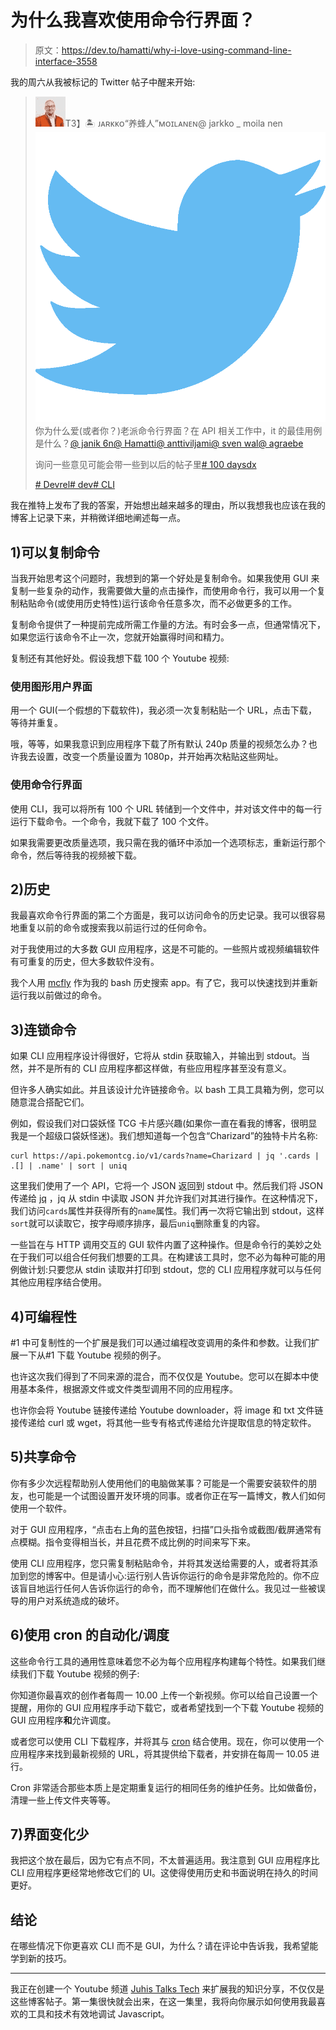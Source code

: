 # 为什么我喜欢使用命令行界面？

> 原文：<https://dev.to/hamatti/why-i-love-using-command-line-interface-3558>

我的周六从我被标记的 Twitter 帖子中醒来开始:

> ![🏝️ ᴊᴀʀᴋᴋᴏ "APItalist" ᴍᴏɪʟᴀɴᴇɴ profile image](img/46ff374f9349e09cf240549a84557d4f.png)T3】🏝️ ᴊᴀʀᴋᴋᴏ“养蜂人”ᴍᴏɪʟᴀɴᴇɴ@ jarkko _ moila nen![twitter logo](img/ad0c7b03deabfe1a161345efb2d537eb.png)你为什么爱(或者你？)老派命令行界面？在 API 相关工作中，it 的最佳用例是什么？[@ janik 6n](https://twitter.com/janik6n)[@ Hamatti](https://twitter.com/Hamatti)[@ anttiviljami](https://twitter.com/anttiviljami)[@ sven wal](https://twitter.com/SvenWal)[@ agraebe](https://twitter.com/agraebe)
> 
> 询问一些意见可能会带一些到以后的帖子里[# 100 daysdx](https://twitter.com/hashtag/100DaysDX)
> 
> [# Devrel](https://twitter.com/hashtag/Devrel)[# dev](https://twitter.com/hashtag/developer)[# CLI](https://twitter.com/hashtag/CLI)

我在推特上发布了我的答案，开始想出越来越多的理由，所以我想我也应该在我的博客上记录下来，并稍微详细地阐述每一点。

## 1)可以复制命令

当我开始思考这个问题时，我想到的第一个好处是复制命令。如果我使用 GUI 来复制一些复杂的动作，我需要做大量的点击操作，而使用命令行，我可以用一个复制粘贴命令(或使用历史特性)运行该命令任意多次，而不必做更多的工作。

复制命令提供了一种提前完成所需工作量的方法。有时会多一点，但通常情况下，如果您运行该命令不止一次，您就开始赢得时间和精力。

复制还有其他好处。假设我想下载 100 个 Youtube 视频:

### 使用图形用户界面

用一个 GUI(一个假想的下载软件)，我必须一次复制粘贴一个 URL，点击下载，等待并重复。

哦，等等，如果我意识到应用程序下载了所有默认 240p 质量的视频怎么办？也许我去设置，改变一个质量设置为 1080p，并开始再次粘贴这些网址。

### 使用命令行界面

使用 CLI，我可以将所有 100 个 URL 转储到一个文件中，并对该文件中的每一行运行下载命令。一个命令，我就下载了 100 个文件。

如果我需要更改质量选项，我只需在我的循环中添加一个选项标志，重新运行那个命令，然后等待我的视频被下载。

## 2)历史

我最喜欢命令行界面的第二个方面是，我可以访问命令的历史记录。我可以很容易地重复以前的命令或搜索我以前运行过的任何命令。

对于我使用过的大多数 GUI 应用程序，这是不可能的。一些照片或视频编辑软件有可重复的历史，但大多数软件没有。

我个人用 [mcfly](https://dev.to/hamatti/better-bash-history-search-with-mcfly-3kck) 作为我的 bash 历史搜索 app。有了它，我可以快速找到并重新运行我以前做过的命令。

## 3)连锁命令

如果 CLI 应用程序设计得很好，它将从 stdin 获取输入，并输出到 stdout。当然，并不是所有的 CLI 应用程序都这样做，有些应用程序甚至没有意义。

但许多人确实如此。并且该设计允许链接命令。以 bash 工具工具箱为例，您可以随意混合搭配它们。

例如，假设我们对口袋妖怪 TCG 卡片感兴趣(如果你一直在看我的博客，很明显我是一个超级口袋妖怪迷)。我们想知道每一个包含“Charizard”的独特卡片名称:

```
curl https://api.pokemontcg.io/v1/cards?name=Charizard | jq '.cards | .[] | .name' | sort | uniq 
```

这里我们使用了一个 API，它将一个 JSON 返回到 stdout 中。然后我们将 JSON 传递给 [jq](https://shapeshed.com/jq-json/) ，jq 从 stdin 中读取 JSON 并允许我们对其进行操作。在这种情况下，我们访问`cards`属性并获得所有的`name`属性。我们再一次将它输出到 stdout，这样`sort`就可以读取它，按字母顺序排序，最后`uniq`删除重复的内容。

一些旨在与 HTTP 调用交互的 GUI 软件内置了这种操作。但是命令行的美妙之处在于我们可以组合任何我们想要的工具。在构建该工具时，您不必为每种可能的用例做计划:只要您从 stdin 读取并打印到 stdout，您的 CLI 应用程序就可以与任何其他应用程序结合使用。

## 4)可编程性

#1 中可复制性的一个扩展是我们可以通过编程改变调用的条件和参数。让我们扩展一下从#1 下载 Youtube 视频的例子。

也许这次我们得到了不同来源的混合，而不仅仅是 Youtube。您可以在脚本中使用基本条件，根据源文件或文件类型调用不同的应用程序。

也许你会将 Youtube 链接传递给 Youtube downloader，将 image 和 txt 文件链接传递给 curl 或 wget，将其他一些专有格式传递给允许提取信息的特定软件。

## 5)共享命令

你有多少次远程帮助别人使用他们的电脑做某事？可能是一个需要安装软件的朋友，也可能是一个试图设置开发环境的同事。或者你正在写一篇博文，教人们如何使用一个软件。

对于 GUI 应用程序，“点击右上角的蓝色按钮，扫描”口头指令或截图/截屏通常有点模糊。指令变得相当长，并且花费不成比例的时间来写下来。

使用 CLI 应用程序，您只需复制粘贴命令，并将其发送给需要的人，或者将其添加到您的博客中。但是请小心:运行别人告诉你运行的命令是非常危险的。你不应该盲目地运行任何人告诉你运行的命令，而不理解他们在做什么。我见过一些被误导的用户对系统造成的破坏。

## 6)使用 cron 的自动化/调度

这些命令行工具的通用性意味着您不必为每个应用程序构建每个特性。如果我们继续我们下载 Youtube 视频的例子:

你知道你最喜欢的创作者每周一 10.00 上传一个新视频。你可以给自己设置一个提醒，用你的 GUI 应用程序手动下载它，或者希望找到一个下载 Youtube 视频的 GUI 应用程序**和**允许调度。

或者您可以使用 CLI 下载程序，并将其与 [cron](https://en.wikipedia.org/wiki/Cron) 结合使用。现在，你可以使用一个应用程序来找到最新视频的 URL，将其提供给下载者，并安排在每周一 10.05 进行。

Cron 非常适合那些本质上是定期重复运行的相同任务的维护任务。比如做备份，清理一些上传文件夹等等。

## 7)界面变化少

我把这个放在最后，因为它有点不同，不太普遍适用。我注意到 GUI 应用程序比 CLI 应用程序更经常地修改它们的 UI。这使得使用历史和书面说明在持久的时间更好。

## 结论

在哪些情况下你更喜欢 CLI 而不是 GUI，为什么？请在评论中告诉我，我希望能学到新的技巧。

* * *

我正在创建一个 Youtube 频道 [Juhis Talks Tech](https://www.youtube.com/channel/UCFTR0aya8Bhzf3WIT4VwLeA) 来扩展我的知识分享，不仅仅是这些博客帖子。第一集很快就会出来，在这一集里，我将向你展示如何使用我最喜欢的工具和技术有效地调试 Javascript。